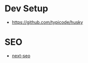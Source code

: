 # Dev Setup

* https://github.com/typicode/husky

# SEO

* [next-seo](https://github.com/garmeeh/next-seo)
